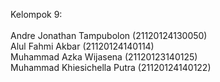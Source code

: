 Kelompok 9:<br><br>
Andre Jonathan Tampubolon (21120124130050)<br>
Alul Fahmi Akbar (21120124140114)<br>
Muhammad Azka Wijasena (21120123140125)<br>
Muhammad Khiesichella Putra (21120124140122)
